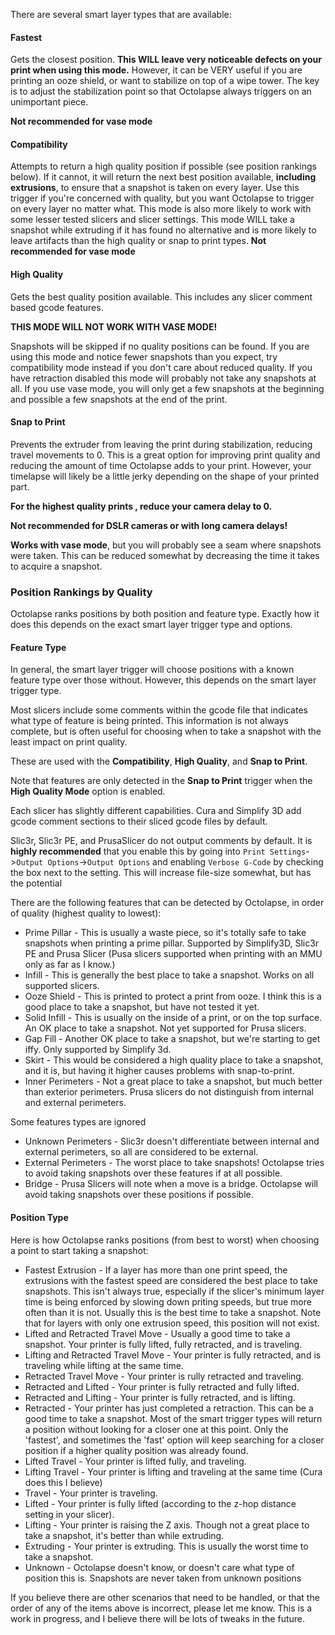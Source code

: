 

There are several smart layer types that are available:

#### Fastest 
Gets the closest position.  **This WILL leave very noticeable defects on your print when using this mode.**  However, it can be VERY useful if you are printing an ooze shield, or want to stabilize on top of a wipe tower.  The key is to adjust the stabilization point so that Octolapse always triggers on an unimportant piece.

**Not recommended for vase mode**
#### Compatibility
Attempts to return a high quality position if possible (see position rankings below).  If it cannot, it will return the next best position available, **including extrusions**, to ensure that a snapshot is taken on every layer.  Use this trigger if you're concerned with quality, but you want Octolapse to trigger on every layer no matter what.  This mode is also more likely to work with some lesser tested slicers and slicer settings.  This mode WILL take a snapshot while extruding if it has found no alternative and is more likely to leave artifacts than the high quality or snap to print types.
**Not recommended for vase mode**
#### High Quality
Gets the best quality position available.  This includes any slicer comment based gcode features.

**THIS MODE WILL NOT WORK WITH VASE MODE!**  

Snapshots will be skipped if no quality positions can be found.  If you are using this mode and notice fewer snapshots than you expect, try compatibility mode instead if you don't care about reduced quality.  If you have retraction disabled this mode will probably not take any snapshots at all.  If you use vase mode, you will only get a few snapshots at the beginning and possible a few snapshots at the end of the print.

#### Snap to Print

Prevents the extruder from leaving the print during stabilization, reducing travel movements to 0.  This is a great option for improving print quality and reducing the amount of time Octolapse adds to your print.  However, your timelapse will likely be a little jerky depending on the shape of your printed part.

**For the highest quality prints , reduce your camera delay to 0.**

**Not recommended for DSLR cameras or with long camera delays!**

**Works with vase mode**, but you will probably see a seam where snapshots were taken.  This can be reduced somewhat by decreasing the time it takes to acquire a snapshot.

### Position Rankings by Quality

Octolapse ranks positions by both position and feature type.  Exactly how it does this depends on the exact smart layer trigger type and options.

#### Feature Type

In general, the smart layer trigger will choose positions with a known feature type over those without.  However, this depends on the smart layer trigger type.

Most slicers include some comments within the gcode file that indicates what type of feature is being printed.  This information is not always complete, but is often useful for choosing when to take a snapshot with the least impact on print quality.  

These are used with the **Compatibility**, **High Quality**, and **Snap to Print**.

Note that features are only detected in the **Snap to Print** trigger when the **High Quality Mode** option is enabled.

Each slicer has slightly different capabilities.  Cura and Simplify 3D add gcode comment sections to their sliced gcode files by default.  

Slic3r, Slic3r PE, and PrusaSlicer do not output comments by default.  It is **highly recommended** that you enable this by going into ```Print Settings```->```Output Options```->```Output Options``` and enabling ```Verbose G-Code``` by checking the box next to the setting.  This will increase file-size somewhat, but has the potential 

There are the following features that can be detected by Octolapse, in order of quality (highest quality to lowest):

* Prime Pillar - This is usually a waste piece, so it's totally safe to take snapshots when printing a prime pillar.  Supported by Simplify3D, Slic3r PE and Prusa Slicer (Pusa slicers supported when printing with an MMU only as far as I know.)
* Infill - This is generally the best place to take a snapshot.  Works on all supported slicers.
* Ooze Shield - This is printed to protect a print from ooze.  I think this is a good place to take a snapshot, but have not tested it yet.
* Solid Infill - This is usually on the inside of a print, or on the top surface.  An OK place to take a snapshot.  Not yet supported for Prusa slicers.
* Gap Fill - Another OK place to take a snapshot, but we're starting to get iffy.  Only supported by Simplify 3d.
* Skirt - This would be considered a high quality place to take a snapshot, and it is, but having it higher causes problems with snap-to-print.
* Inner Perimeters - Not a great place to take a snapshot, but much better than exterior perimeters.  Prusa slicers do not distinguish from internal and external perimeters.

Some features types are ignored
* Unknown Perimeters -  Slic3r doesn't differentiate between internal and external perimeters, so all are considered to be external.
* External Perimeters - The worst place to take snapshots!  Octolapse tries to avoid taking snapshots over these features if at all possible.
* Bridge - Prusa Slicers will note when a move is a bridge.  Octolapse will avoid taking snapshots over these positions if possible.


#### Position Type
Here is how Octolapse ranks positions (from best to worst) when choosing a point to start taking a snapshot:

* Fastest Extrusion - If a layer has more than one print speed, the extrusions with the fastest speed are considered the best place to take snapshots.  This isn't always true, especially if the slicer's minimum layer time is being enforced by slowing down priting speeds, but true more often than it is not.  Usually this is the best time to take a snapshot.  Note that for layers with only one extrusion speed, this position will not exist.
* Lifted and Retracted Travel Move - Usually a good time to take a snapshot.  Your printer is fully lifted, fully retracted, and is traveling.
* Lifting and Retracted Travel Move - Your printer is fully retracted, and is traveling while lifting at the same time.
* Retracted Travel Move - Your printer is rully retracted and traveling.
* Retracted and Lifted - Your printer is fully retracted and fully lifted.
* Retracted and Lifting - Your printer is fully retracted, and is lifting.
* Retracted - Your printer has just completed a retraction.  This can be a good time to take a snapshot.  Most of the smart trigger types will return a position without looking for a closer one at this point.  Only the 'fastest', and sometimes the 'fast' option will keep searching for a closer position if a higher quality position was already found.
* Lifted Travel - Your printer is lifted fully, and traveling.
* Lifting Travel - Your printer is lifting and traveling at the same time (Cura does this I believe)
* Travel - Your printer is traveling.
* Lifted - Your printer is fully lifted (according to the z-hop distance setting in your slicer).
* Lifting - Your printer is raising the Z axis.  Though not a great place to take a snapshot, it's better than while extruding.
* Extruding - Your printer is extruding.  This is usually the worst time to take a snapshot.
* Unknown - Octolapse doesn't know, or doesn't care what type of position this is.  Snapshots are never taken from unknown positions

If you believe there are other scenarios that need to be handled, or that the order of any of the items above is incorrect, please let me know.  This is a work in progress, and I believe there will be lots of tweaks in the future.

